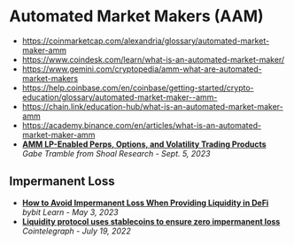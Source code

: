 # Automated Market Makers (AAM)

- https://coinmarketcap.com/alexandria/glossary/automated-market-maker-amm
- https://www.coindesk.com/learn/what-is-an-automated-market-maker/
- https://www.gemini.com/cryptopedia/amm-what-are-automated-market-makers
- https://help.coinbase.com/en/coinbase/getting-started/crypto-education/glossary/automated-market-maker--amm-
- https://chain.link/education-hub/what-is-an-automated-market-maker-amm
- https://academy.binance.com/en/articles/what-is-an-automated-market-maker-amm
- [**AMM LP-Enabled Perps, Options, and Volatility Trading Products**](https://www.shoal.gg/p/amm-lp-enabled-perps-options-and)
  <br/>_Gabe Tramble from Shoal Research - Sept. 5, 2023_

## Impermanent Loss
- [**How to Avoid Impermanent Loss When Providing Liquidity in DeFi**](https://learn.bybit.com/defi/what-is-impermanent-loss/)
  <br/>_bybit Learn - May 3, 2023_
- [**Liquidity protocol uses stablecoins to ensure zero impermanent loss**](https://cointelegraph.com/news/liquidity-protocol-uses-stablecoins-to-ensure-zero-impermanent-loss)
  <br/>_Cointelegraph - July 19, 2022_
